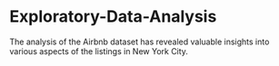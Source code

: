 # Exploratory-Data-Analysis
The analysis of the Airbnb dataset has revealed valuable insights into various aspects of the listings in New York City. 
